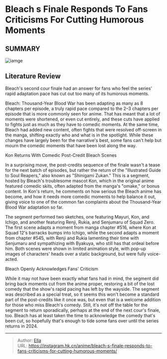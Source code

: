 # Bleach s Finale Responds To Fans  Criticisms For Cutting Humorous Moments


## SUMMARY 

![iamge](https://static1.srcdn.com/wordpress/wp-content/uploads/2023/10/bleach-tybw-kon.jpg)

## Literature Review

Bleach&#39;s second cour finale had an answer for fans who feel the series&#39; rapid adaptation pace has cut out too many of its humorous moments.





Bleach: Thousand-Year Blood War has been adapting as many as 8 chapters per episode, a truly rapid pace compared to the 2–3 chapters per episode that is more commonly seen for anime. That has meant that a lot of moments were shortened, or even cut entirely, and these cuts have applied to fights just as much as they have to comedic moments. At the same time, Bleach had added new content, often fights that were resolved off-screen in the manga, shifting exactly who and what is in the spotlight. While these changes have largely been for the narrative&#39;s best, some fans can&#39;t help but mourn the comedic moments that have been lost along the way.





 Kon Returns With Comedic Post-Credit Bleach Scenes 
          

In a surprising move, the post-credits sequence of the finale wasn&#39;t a tease for the next batch of episodes, but rather the return of the &#34;Illustrated Guide to Soul Reapers,&#34; also known as &#34;Shinigami Zukan.&#34; This is a segment, hosted by Bleach&#39;s troublesome mascot Kon, which in the original anime featured comedic skits, often adapted from the manga&#39;s &#34;omake,&#34; or bonus content. In Kon&#39;s return, he comments on how serious the Bleach anime has become, and how it needs more comedic moments to help balance it out, giving voice to one of the common fan complaints about the Thousand-Year Blood War adaptation so far.

The segment performed two sketches, one featuring Mayuri, Kon, and Ichigo, and another featuring Renji, Rukia, and Senjumaru of Squad Zero. The first scene adapts a moment from manga chapter #516, where Kon at Squad 12&#39;s barracks bumps into Ichigo, while the second adapts a moment from chapter #545, with Renji and Rukia lamenting their time with Senjumaru and sympathizing with Byakuya, who still has that ordeal before him. Both scenes were shown in limited animation style, with pop-up images of characters&#39; heads over a static background, but were fully voice-acted.






 Bleach Openly Acknowledges Fans&#39; Criticism 
          

While it may not have been exactly what fans had in mind, the segment did bring back moments cut from the anime proper, restoring a bit of the lost comedy that the show&#39;s rapid pacing has left by the wayside. The segment was described as a special treat, so it seems this won&#39;t become a standard part of the post-credits like it once was, but even that is a welcome addition for those who miss Bleach&#39;s comedy. Still, it&#39;s not off the table for the segment to return sporadically, perhaps at the end of the next cour&#39;s finale, too. Bleach has at least taken the time to acknowledge the comedy that&#39;s been cut, so hopefully that&#39;s enough to tide some fans over until the series returns in 2024.



---

> Author: [Ella](https://instagram.hk.cn/)  
> URL: https://instagram.hk.cn/anime/bleach-s-finale-responds-to-fans-criticisms-for-cutting-humorous-moments/  

